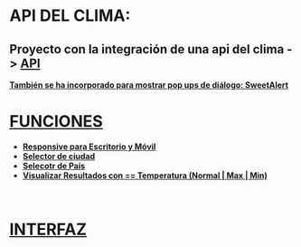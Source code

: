 # API DEL CLIMA: 

## Proyecto con la integración de una api del clima -> <b><a href="https://openweathermap.org/api">API 
También se ha incorporado para mostrar pop ups de diálogo: <a href="https://sweetalert2.github.io/">SweetAlert

# FUNCIONES
<ul> 
  <li>Responsive para Escritorio y Móvil</li>
  <li>Selector de ciudad</li>
  <li>Selecotr de País</li>
  <li>Visualizar Resultados con == Temperatura (Normal | Max | Min)</li>
</ul>
<br>

# INTERFAZ
